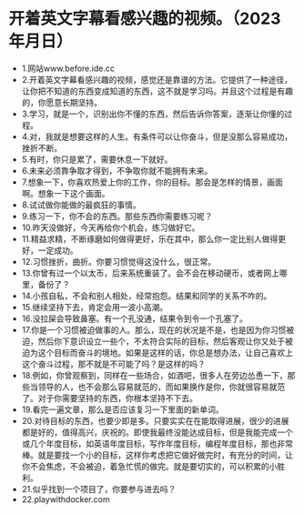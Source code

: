 # 开着英文字幕看感兴趣的视频。（2023年月日） 

- 1.网站www.before.ide.cc
- 2.开着英文字幕看感兴趣的视频，感觉还是靠谱的方法。它提供了一种途径，让你把不知道的东西变成知道的东西，这不就是学习吗。并且这个过程是有趣的，你愿意长期坚持。
- 3.学习，就是一个，识别出你不懂的东西，然后告诉你答案，逐渐让你懂的过程。
- 4.对，我就是想要这样的人生。有条件可以让你奋斗，但是没那么容易成功，挫折不断。
- 5.有时，你只是累了，需要休息一下就好。
- 6.未来必须靠争取才得到，不争取你就不能拥有未来。
- 7.想象一下，你喜欢热爱上你的工作，你的目标。那会是怎样的情景，画面啊。想象一下这个画面。
- 8.试试做你能做的最疯狂的事情。
- 9.练习一下，你不会的东西。那些东西你需要练习呢？
- 10.昨天没做好，今天再给你个机会，练习做好它。
- 11.精益求精，不断琢磨如何做得更好，乐在其中，那么你一定比别人做得更好，一定成功。
- 12.习惯挫折，曲折。你要习惯觉得这没什么，很正常。
- 13.你曾有过一个以太币，后来系统重装了。会不会在移动硬币，或者网上哪里，备份了？
- 14.小孩自私，不会和别人相处，经常抱怨。结果和同学的关系不咋的。
- 15.继续坚持下去，肯定会用一波小高潮。
- 16.没拉屎会导致鼻塞。有一个孔没通，结果令到令一个孔塞了。
- 17.你是一个习惯被迫做事的人。那么，现在的状况是不是，也是因为你习惯被迫，然后你下意识设立一些个，不太符合实际的目标，然后客观让你又处于被迫为这个目标而奋斗的境地。如果是这样的话，你总是想办法，让自己喜欢上这个奋斗过程，那不就是不可能了吗？是这样的吗？
- 18.例如，你曾观察到，同样在一些场合，如酒吧，很多人在旁边怂恿一下，那些当领导的人，也不会那么容易就范的，而如果换作是你，你就很容易就范了。对于你需要坚持的东西，你根本坚持不下去。
- 19.看完一遍文章，那么是否应该复习一下里面的新单词。
- 20.对待目标的东西，也要少即是多。只要实实在在能取得进展，很少的进展都是好的，值得高兴，庆祝的。即使我最终没能达成目标，但是我能完成一个或几个年度目标，如英语年度目标，写作年度目标，编程年度目标，那也非常棒。就是要找一个小的目标，这样你考虑把它做好做完时，有充分的时间，让你不会焦虑，不会被迫，着急忙慌的做完。就是要切实的，可以积累的小胜利。
- 21.似乎找到一个项目了，你要参与进去吗？
- 22.playwithdocker.com
